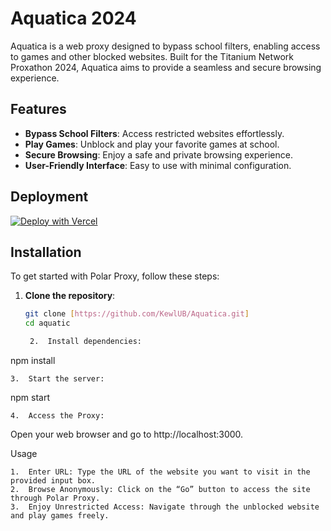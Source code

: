 # Aquatica 2024

Aquatica is a web proxy designed to bypass school filters, enabling access to games and other blocked websites. Built for the Titanium Network Proxathon 2024, Aquatica aims to provide a seamless and secure browsing experience.

## Features

- **Bypass School Filters**: Access restricted websites effortlessly.
- **Play Games**: Unblock and play your favorite games at school.
- **Secure Browsing**: Enjoy a safe and private browsing experience.
- **User-Friendly Interface**: Easy to use with minimal configuration.

## Deployment
[![Deploy with Vercel](https://vercel.com/button)](https://vercel.com/new/clone?repository-url=https%3A%2F%2Fgithub.com%2FKewlUB%2FAquatica%2F&project-name=aquatica&repository-name=Aquatica)

## Installation

To get started with Polar Proxy, follow these steps:

1. **Clone the repository**:
   ```bash
   git clone [https://github.com/KewlUB/Aquatica.git]
   cd aquatic

	2.	Install dependencies:

npm install


	3.	Start the server:

npm start


	4.	Access the Proxy:
Open your web browser and go to http://localhost:3000.

Usage

	1.	Enter URL: Type the URL of the website you want to visit in the provided input box.
	2.	Browse Anonymously: Click on the “Go” button to access the site through Polar Proxy.
	3.	Enjoy Unrestricted Access: Navigate through the unblocked website and play games freely.
